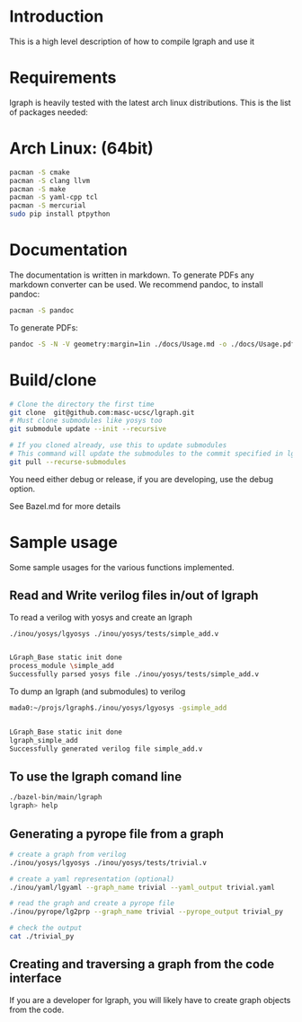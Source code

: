 
# Introduction

This is a high level description of how to compile lgraph and use it

# Requirements

lgraph is heavily tested with the latest arch linux distributions. This is the list of packages needed:

# Arch Linux: (64bit)

```bash
pacman -S cmake
pacman -S clang llvm
pacman -S make
pacman -S yaml-cpp tcl
pacman -S mercurial
sudo pip install ptpython
```

# Documentation

The documentation is written in markdown. To generate PDFs any markdown converter
can be used. We recommend pandoc, to install pandoc:

```bash
pacman -S pandoc
```

To generate PDFs:

```bash
pandoc -S -N -V geometry:margin=1in ./docs/Usage.md -o ./docs/Usage.pdf
```

# Build/clone

```bash
# Clone the directory the first time
git clone  git@github.com:masc-ucsc/lgraph.git
# Must clone submodules like yosys too
git submodule update --init --recursive

# If you cloned already, use this to update submodules
# This command will update the submodules to the commit specified in lgraph
git pull --recurse-submodules
```

You need either debug or release, if you are developing, use the debug option.

See Bazel.md for more details

# Sample usage

Some sample usages for the various functions implemented.

## Read and Write verilog files in/out of lgraph

To read a verilog with yosys and create an lgraph

```bash
./inou/yosys/lgyosys ./inou/yosys/tests/simple_add.v


LGraph_Base static init done
process_module \simple_add
Successfully parsed yosys file ./inou/yosys/tests/simple_add.v
```

To dump an lgraph (and submodules) to verilog
```bash
mada0:~/projs/lgraph$./inou/yosys/lgyosys -gsimple_add


LGraph_Base static init done
lgraph_simple_add
Successfully generated verilog file simple_add.v
```

## To use the lgraph comand line

```bash
./bazel-bin/main/lgraph
lgraph> help
```

## Generating a pyrope file from a graph

```bash
# create a graph from verilog
./inou/yosys/lgyosys ./inou/yosys/tests/trivial.v

# create a yaml representation (optional)
./inou/yaml/lgyaml --graph_name trivial --yaml_output trivial.yaml

# read the graph and create a pyrope file
./inou/pyrope/lg2prp --graph_name trivial --pyrope_output trivial_py

# check the output
cat ./trivial_py
```

## Creating and traversing a graph from the code interface

If you are a developer for lgraph, you will likely have to create graph objects
from the code.

```cpp
```


